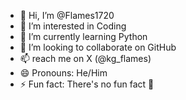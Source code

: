- 👋 Hi, I’m @Flames1720
- 👀 I’m interested in Coding 
- 🌱 I’m currently learning Python 
- 💞️ I’m looking to collaborate on GitHub 
- 📫 reach me on X (@kg_flames)
- 😄 Pronouns: He/Him
- ⚡ Fun fact: There's no fun fact 🙂

<!---
Flames1720/Flames1720 is a ✨ special ✨ repository because its `README.md` (this file) appears on your GitHub profile.
You can click the Preview link to take a look at your changes.
--->

